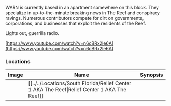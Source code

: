 
WARN is currently based in an apartment somewhere on this block. They specialize in up-to-the-minute breaking news in The Reef and conspiracy ravings. Numerous contributors compete for dirt on governments, corporations, and businesses that exploit the residents of the Reef.   
  
Lights out, guerrilla radio.   
  
[https://www.youtube.com/watch?v=n6cBRx2Ie6A](https://www.youtube.com/watch?v=n6cBRx2Ie6A)

### Locations

| Image | Name   | Synopsis |
| ----- | ------ | -------- |
|       | [[../../Locations/South Florida/Relief Center 1 AKA The Reef\|Relief Center 1 AKA The Reef]] |         |